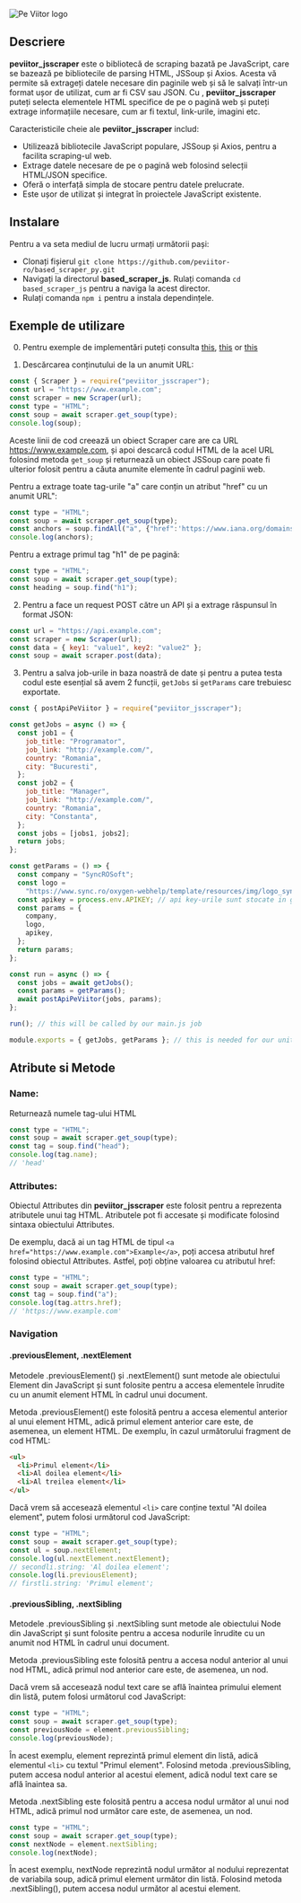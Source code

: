 ![Pe Viitor logo](https://peviitor.ro/static/media/peviitor_logo.df4cd2d4b04f25a93757bb59b397e656.svg)

## Descriere

**peviitor_jsscraper** este o bibliotecă de scraping bazată pe JavaScript, care se bazează pe bibliotecile de parsing HTML, JSSoup și Axios. Acesta vă permite să extrageți datele necesare din paginile web și să le salvați într-un format ușor de utilizat, cum ar fi CSV sau JSON. Cu , **peviitor_jsscraper** puteți selecta elementele HTML specifice de pe o pagină web și puteți extrage informațiile necesare, cum ar fi textul, link-urile, imagini etc.

Caracteristicile cheie ale **peviitor_jsscraper** includ:

- Utilizează bibliotecile JavaScript populare, JSSoup și Axios, pentru a facilita scraping-ul web.
- Extrage datele necesare de pe o pagină web folosind selecții HTML/JSON specifice.
- Oferă o interfață simpla de stocare pentru datele prelucrate.
- Este ușor de utilizat și integrat în proiectele JavaScript existente.

## Instalare

Pentru a va seta mediul de lucru urmați următorii pași:

- Clonați fișierul `git clone https://github.com/peviitor-ro/based_scraper_py.git`
- Navigați la directorul **based_scraper_js**. Rulați comanda `cd based_scraper_js` pentru a naviga la acest director.
- Rulați comanda `npm i` pentru a instala dependințele.

## Exemple de utilizare

0. Pentru exemple de implementări puteți consulta [this](https://github.com/peviitor-ro/based_scraper_js/blob/main/sites/syncrosoft.js), [this](https://github.com/peviitor-ro/based_scraper_js/blob/main/sites/abbvie.js) or [this](https://github.com/peviitor-ro/based_scraper_js/blob/main/sites/adient.js)

1. Descărcarea conținutului de la un anumit URL:

```javascript
const { Scraper } = require("peviitor_jsscraper");
const url = "https://www.example.com";
const scraper = new Scraper(url);
const type = "HTML";
const soup = await scraper.get_soup(type);
console.log(soup);
```

Aceste linii de cod creează un obiect Scraper care are ca URL https://www.example.com, și apoi descarcă codul HTML de la acel URL folosind metoda `get_soup` și returnează un obiect JSSoup care poate fi ulterior folosit pentru a căuta anumite elemente în cadrul paginii web.

Pentru a extrage toate tag-urile "a" care conțin un atribut "href" cu un anumit URL":

```javascript
const type = "HTML";
const soup = await scraper.get_soup(type);
const anchors = soup.findAll("a", {"href":'https://www.iana.org/domains/example'});
console.log(anchors);
```

Pentru a extrage primul tag "h1" de pe pagină:

```javascript
const type = "HTML";
const soup = await scraper.get_soup(type);
const heading = soup.find("h1");
```

2. Pentru a face un request POST către un API și a extrage răspunsul în format JSON:

```javascript
const url = "https://api.example.com";
const scraper = new Scraper(url);
const data = { key1: "value1", key2: "value2" };
const soup = await scraper.post(data);
```

3. Pentru a salva job-urile in baza noastră de date și pentru a putea testa codul este esențial să avem 2 funcții, `getJobs` si `getParams` care trebuiesc exportate.

```javascript
const { postApiPeViitor } = require("peviitor_jsscraper");

const getJobs = async () => {
  const job1 = {
    job_title: "Programator",
    job_link: "http://example.com/",
    country: "Romania",
    city: "Bucuresti",
  };
  const job2 = {
    job_title: "Manager",
    job_link: "http://example.com/",
    country: "Romania",
    city: "Constanta",
  };
  const jobs = [jobs1, jobs2];
  return jobs;
};

const getParams = () => {
  const company = "SyncROSoft";
  const logo =
    "https://www.sync.ro/oxygen-webhelp/template/resources/img/logo_syncrosoft.png";
  const apikey = process.env.APIKEY; // api key-urile sunt stocate in github secrets.
  const params = {
    company,
    logo,
    apikey,
  };
  return params;
};

const run = async () => {
  const jobs = await getJobs();
  const params = getParams();
  await postApiPeViitor(jobs, params);
};

run(); // this will be called by our main.js job

module.exports = { getJobs, getParams }; // this is needed for our unit test job
```

## Atribute si Metode

### Name:

Returnează numele tag-ului HTML

```javascript
const type = "HTML";
const soup = await scraper.get_soup(type);
const tag = soup.find("head");
console.log(tag.name);
// 'head'
```

### Attributes:

Obiectul Attributes din **peviitor_jsscraper** este folosit pentru a reprezenta atributele unui tag HTML. Atributele pot fi accesate și modificate folosind sintaxa obiectului Attributes.

De exemplu, dacă ai un tag HTML de tipul `<a href="https://www.example.com">Example</a>`, poți accesa atributul href folosind obiectul Attributes. Astfel, poți obține valoarea cu atributul href:

```javascript
const type = "HTML";
const soup = await scraper.get_soup(type);
const tag = soup.find("a");
console.log(tag.attrs.href);
// 'https://www.example.com'
```

### Navigation

#### .previousElement, .nextElement

Metodele .previousElement() și .nextElement() sunt metode ale obiectului Element din JavaScript și sunt folosite pentru a accesa elementele înrudite cu un anumit element HTML în cadrul unui document.

Metoda .previousElement() este folosită pentru a accesa elementul anterior al unui element HTML, adică primul element anterior care este, de asemenea, un element HTML. De exemplu, în cazul următorului fragment de cod HTML:

```html
<ul>
  <li>Primul element</li>
  <li>Al doilea element</li>
  <li>Al treilea element</li>
</ul>
```

Dacă vrem să accesează elementul `<li>` care conține textul "Al doilea element", putem folosi următorul cod JavaScript:

```javascript
const type = "HTML";
const soup = await scraper.get_soup(type);
const ul = soup.nextElement;
console.log(ul.nextElement.nextElement);
// secondli.string: 'Al doilea element';
console.log(li.previousElement);
// firstli.string: 'Primul element';
```

#### .previousSibling, .nextSibling

Metodele .previousSibling și .nextSibling sunt metode ale obiectului Node din JavaScript și sunt folosite pentru a accesa nodurile înrudite cu un anumit nod HTML în cadrul unui document.

Metoda .previousSibling este folosită pentru a accesa nodul anterior al unui nod HTML, adică primul nod anterior care este, de asemenea, un nod.

Dacă vrem să accesează nodul text care se află înaintea primului element din listă, putem folosi următorul cod JavaScript:

```javascript
const type = "HTML";
const soup = await scraper.get_soup(type);
const previousNode = element.previousSibling;
console.log(previousNode);
```

În acest exemplu, element reprezintă primul element din listă, adică elementul `<li>` cu textul "Primul element". Folosind metoda .previousSibling, putem accesa nodul anterior al acestui element, adică nodul text care se află înaintea sa.

Metoda .nextSibling este folosită pentru a accesa nodul următor al unui nod HTML, adică primul nod următor care este, de asemenea, un nod.

```javascript
const type = "HTML";
const soup = await scraper.get_soup(type);
const nextNode = element.nextSibling;
console.log(nextNode);
```

În acest exemplu, nextNode reprezintă nodul următor al nodului reprezentat de variabila soup, adică primul element următor din listă. Folosind metoda .nextSibling(), putem accesa nodul următor al acestui element.
